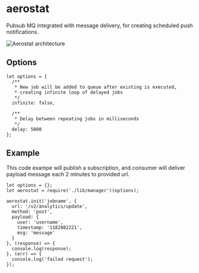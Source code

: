 # aerostat

Pubsub MQ integrated with message delivery, for creating scheduled push notifications.

![Aerostat architecture](http://i.imgur.com/1RRgHzV.png)

## Options

```
let options = {
  /**
   * New job will be added to queue after existing is executed,
   * creating infinite loop of delayed jobs
   */
  infinite: false,

  /**
   * Delay between repeating jobs in milliseconds 
   */
  delay: 5000
};
```

## Example

This code exampe will publish a subscription, and consumer will deliver payload message each 2 minutes to provided url.
```
let options = {};
let aerostat = require('./lib/manager')(options);

aerostat.init('jobname', {
  url: '/v2/analytics/update',
  method: 'post',
  payload: {
    user: 'username',
    timestamp: '1182882221',
    msg: 'message'
  }
}, (response) => {
  console.log(response);
}, (err) => {
  console.log('failed request');
});
```
